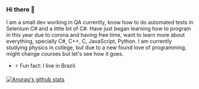 ### Hi there 👋
I am a small dev working in QA currently, know how to do automated tests in Selenium C# and a little bit of C#.
Have just began learning how to program in this year due to corona and having free time, want to learn more about everything, specially C#, C++, C, JavaScript, Python.
I am currently studying physics in college, but due to a new found love of programming, might change courses but let's see how it goes.

- ⚡ Fun fact: I live in Brazil.

[![Anurag's github stats](https://github-readme-stats.vercel.app/api?username=sofistico)](https://github.com/anuraghazra/github-readme-stats)

<!--
**Sofistico/Sofistico** is a ✨ _special_ ✨ repository because its `README.md` (this file) appears on your GitHub profile.

Here are some ideas to get you started:

- 🔭 I’m currently working on ...
- 🌱 I’m currently learning ...
- 👯 I’m looking to collaborate on ...
- 🤔 I’m looking for help with ...
- 💬 Ask me about ...
- 📫 How to reach me: ...
- 😄 Pronouns: ...
- ⚡ Fun fact: ...
-->
